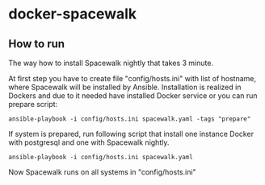 # docker-spacewalk

## How to run

The way how to install Spacewalk nightly that takes 3 minute.

At first step you have to create file "config/hosts.ini" with list of hostname, where Spacewalk will be installed by Ansible.
Installation is realized in Dockers and due to it needed have installed Docker service or you can run prepare script:

```
ansible-playbook -i config/hosts.ini spacewalk.yaml -tags "prepare"
```

If system is prepared, run following script that install one instance Docker with postgresql and one with Spacewalk nightly.

```
ansible-playbook -i config/hosts.ini spacewalk.yaml
```

Now Spacewalk runs on all systems in "config/hosts.ini"
